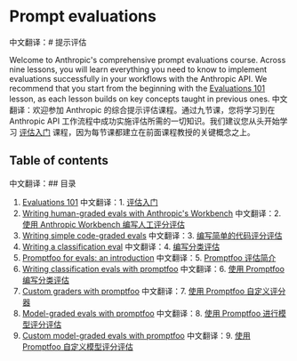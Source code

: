 # Prompt evaluations
中文翻译：# 提示评估

Welcome to Anthropic's comprehensive prompt evaluations course. Across nine lessons, you will learn everything you need to know to implement evaluations successfully in your workflows with the Anthropic API. We recommend that you start from the beginning with the [Evaluations 101](./01_intro_to_evals/01_intro_to_evals.ipynb) lesson, as each lesson builds on key concepts taught in previous ones.
中文翻译：欢迎参加 Anthropic 的综合提示评估课程。通过九节课，您将学习到在 Anthropic API 工作流程中成功实施评估所需的一切知识。我们建议您从头开始学习 [评估入门](./01_intro_to_evals/01_intro_to_evals.ipynb) 课程，因为每节课都建立在前面课程教授的关键概念之上。

## Table of contents
中文翻译：## 目录
1. [Evaluations 101](./01_intro_to_evals/01_intro_to_evals.ipynb)
中文翻译：1. [评估入门](./01_intro_to_evals/01_intro_to_evals.ipynb)
2. [Writing human-graded evals with Anthropic's Workbench](./02_workbench_evals/02_workbench_evals.ipynb)
中文翻译：2. [使用 Anthropic Workbench 编写人工评分评估](./02_workbench_evals/02_workbench_evals.ipynb)
3. [Writing simple code-graded evals](./03_code_graded_evals/03_code_graded.ipynb)
中文翻译：3. [编写简单的代码评分评估](./03_code_graded_evals/03_code_graded.ipynb)
4. [Writing a classification eval](./04_code_graded_classification_evals/04_code_graded_classification_evals.ipynb)
中文翻译：4. [编写分类评估](./04_code_graded_classification_evals/04_code_graded_classification_evals.ipynb)
5. [Promptfoo for evals: an introduction](./05_prompt_foo_code_graded_animals/lesson.ipynb)
中文翻译：5. [Promptfoo 评估简介](./05_prompt_foo_code_graded_animals/lesson.ipynb)
6. [Writing classification evals with promptfoo](./06_prompt_foo_code_graded_classification/lesson.ipynb)
中文翻译：6. [使用 Promptfoo 编写分类评估](./06_prompt_foo_code_graded_classification/lesson.ipynb)
7. [Custom graders with promptfoo](./07_prompt_foo_custom_graders/lesson.ipynb)
中文翻译：7. [使用 Promptfoo 自定义评分器](./07_prompt_foo_custom_graders/lesson.ipynb)
8. [Model-graded evals with promptfoo](./08_prompt_foo_model_graded/lesson.ipynb)
中文翻译：8. [使用 Promptfoo 进行模型评分评估](./08_prompt_foo_model_graded/lesson.ipynb)
9. [Custom model-graded evals with promptfoo](./09_custom_model_graded_prompt_foo/lesson.ipynb)
中文翻译：9. [使用 Promptfoo 自定义模型评分评估](./09_custom_model_graded_prompt_foo/lesson.ipynb)
